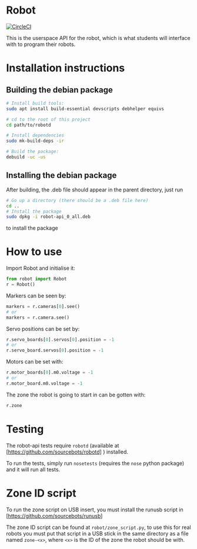 # Robot

[![CircleCI](https://circleci.com/gh/sourcebots/robot-api.svg?style=shield)](https://circleci.com/gh/sourcebots/robot-api)

This is the userspace API for the robot, which is what students will interface with to program their robots.

# Installation instructions

## Building the debian package

``` bash
# Install build tools:
sudo apt install build-essential devscripts debhelper equivs

# cd to the root of this project
cd path/to/robotd

# Install dependencies
sudo mk-build-deps -ir

# Build the package:
debuild -uc -us

```

## Installing the debian package

After building, the .deb file should appear in the parent directory, just run

``` bash
# Go up a directory (there should be a .deb file here)
cd ..
# Install the package
sudo dpkg -i robot-api_0_all.deb
```

to install the package

# How to use

Import Robot and initialise it:
``` python
from robot import Robot
r = Robot()
```

Markers can be seen by:

``` python
markers = r.cameras[0].see()
# or
markers = r.camera.see()
```

Servo positions can be set by:

``` python
r.servo_boards[0].servos[0].position = -1
# or
r.servo_board.servos[0].position = -1
```

Motors can be set with:

``` python
r.motor_boards[0].m0.voltage = -1
# or
r.motor_board.m0.voltage = -1
```

The zone the robot is going to start in can be gotten with:

``` python
r.zone
```

# Testing

The robot-api tests require `robotd` (available at [https://github.com/sourcebots/robotd] ) installed. 

To run the tests, simply run `nosetests` (requires the `nose` python package) and it will run all tests.


# Zone ID script

To run the zone script on USB insert, you must install the runusb script in [https://github.com/sourcebots/runusb]

The zone ID script can be found at `robot/zone_script.py`, to use this for real robots you must put that script in a USB stick in the same directory as a file named `zone-<x>`, where `<x>` is the ID of the zone the robot should be with.
